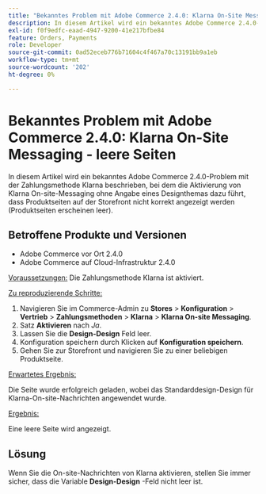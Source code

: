 ```yaml
---
title: "Bekanntes Problem mit Adobe Commerce 2.4.0: Klarna On-Site Messaging - leere Seiten"
description: In diesem Artikel wird ein bekanntes Adobe Commerce 2.4.0-Problem mit der Zahlungsmethode Klarna beschrieben, bei dem die Aktivierung von Klarna On-site-Messaging ohne Angabe eines Designthemas dazu führt, dass Produktseiten auf der Storefront nicht korrekt angezeigt werden (Produktseiten erscheinen leer).
exl-id: f0f9edfc-eaad-4947-9200-41e217bfbe84
feature: Orders, Payments
role: Developer
source-git-commit: 0ad52eceb776b71604c4f467a70c13191bb9a1eb
workflow-type: tm+mt
source-wordcount: '202'
ht-degree: 0%

---
```


# Bekanntes Problem mit Adobe Commerce 2.4.0: Klarna On-Site Messaging - leere Seiten

In diesem Artikel wird ein bekanntes Adobe Commerce 2.4.0-Problem mit der Zahlungsmethode Klarna beschrieben, bei dem die Aktivierung von Klarna On-site-Messaging ohne Angabe eines Designthemas dazu führt, dass Produktseiten auf der Storefront nicht korrekt angezeigt werden (Produktseiten erscheinen leer).

## Betroffene Produkte und Versionen

* Adobe Commerce vor Ort 2.4.0
* Adobe Commerce auf Cloud-Infrastruktur 2.4.0

<u>Voraussetzungen:</u> Die Zahlungsmethode Klarna ist aktiviert.

<u>Zu reproduzierende Schritte:</u>

1. Navigieren Sie im Commerce-Admin zu **Stores** > **Konfiguration** > **Vertrieb** > **Zahlungsmethoden** > **Klarna** > **Klarna On-site Messaging**.
1. Satz **Aktivieren** nach *Ja*.
1. Lassen Sie die **Design-Design** Feld leer.
1. Konfiguration speichern durch Klicken auf **Konfiguration speichern**.
1. Gehen Sie zur Storefront und navigieren Sie zu einer beliebigen Produktseite.

<u>Erwartetes Ergebnis:</u>

Die Seite wurde erfolgreich geladen, wobei das Standarddesign-Design für Klarna-On-site-Nachrichten angewendet wurde.

<u>Ergebnis:</u>

Eine leere Seite wird angezeigt.

## Lösung

Wenn Sie die On-site-Nachrichten von Klarna aktivieren, stellen Sie immer sicher, dass die Variable **Design-Design** -Feld nicht leer ist.
